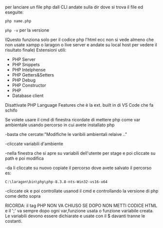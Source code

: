 per lanciare un file php dall CLI andate sulla dir dove si trova il file ed eseguite:

```php name.php```

```php -v``` per la versione

(Questo funziona solo per il codice php l'html ecc non si vede almeno che non usate xampp o laragon o live server e andate su local host per vedere il risultato finale)
Estensioni utili:
<ul>
  <li>PHP Server</li>
  <li>PHP Snippets</li>
  <li>PHP Intelphense</li>
  <li>PHP Getters&Setters</li>
  <li>PHP Debug</li>
  <li>PHP Constructor</li>
  <li>PHP</li>
  <li>Database client</li>
</ul>

Disattivate PHP Language Features che è la ext. built in di VS Code che fa schifo

Se volete usare il cmd di finestra ricordate di mettere php come var ambientale usando percorso in cui avete installato php

-basta che cercate:"Modifiche le varibili ambientali relaive .."

-cliccate variabili d'ambiente

-nella finestra che si apre su variabili dell'utente per stage
 e poi cliccate su path e poi modifica

 -da li cliccate su nuovo copiate il percorso dove avete salvato il percorso es:

```C:\laragon\bin\php\php-8.3.8-nts-Win32-vs16-x64```

-cliccate ok e poi controllate usanod il cmd e controllando la versione di php come detto sopra

RICORDA: il tag PHP NON VA CHIUSO SE DOPO NON METTI CODICE HTML e il ';' va sempre dopo ogni var,funzione usata o funzione variabile creata. Le variabili devono essere dichiarate e usate con il $ davanti tranne le costanti.
